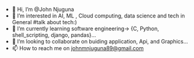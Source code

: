 - 👋 Hi, I’m @John Njuguna
- 👀 I’m interested in AI, ML , Cloud computing, data science and tech in General #talk about tech:)
- 🌱 I’m currently learning software engineering-> {C, Python, shell_scripting, django, pandas}...
- 💞️ I’m looking to collaborate on buiding application, Api, and Graphics...
- 📫 How to reach me on johnmnjuguna89@gmail.com

<!---
Uuuuu77/Uuuuu77 is a ✨ special ✨ repository because its `README.md` (this file) appears on your GitHub profile.
You can click the Preview link to take a look at your changes.
--->
